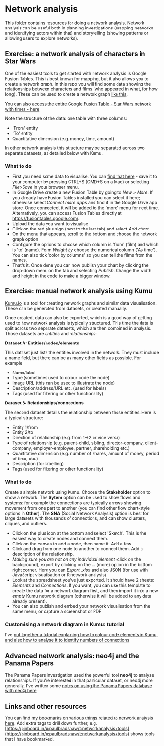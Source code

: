 # Network analysis

This folder contains resources for doing a network analysis. Network analysis can be useful both in planning investigations (mapping networks and identifying actors within that) and storytelling (showing patterns or allowing users to explore networks).

## Exercise: a network analysis of characters in Star Wars

One of the easiest tools to get started with network analysis is Google Fusion Tables. This is best known for mapping, but it also allows you to create a network graph. In this repo you will find some data showing the relationships between characters and films (who appeared in what, for how long). These can be used to create a network graph [like this](https://fusiontables.googleusercontent.com/embedviz?containerId=googft-gviz-canvas&viz=GVIZ&t=GRAPH&gc=true&gd=true&sdb=1&rmax=100000&q=select+col0,+col1,+col2+from+1zYTCsra3gSDmmqKgLPqsT0KQlkGD2OSY71TOU9bQ&qrs=+where+col0+%3E%3D+&qre=+and+col0+%3C%3D+&qe&uiversion=2&state=%7B%22ps%22:%221_0_2p_0_5_2_-p_6_i_-1f_4_-e_m_a_-1i_-1q_3_16_1d_1_15_-8_d_-13_-h_2_1u_z_b_-p_-12_e_-2b_2a_f_c_3_8_1j_b_c_2n_18_k_11_l_9_-h_-6_h_-g_-1v_g_19_-t_p_3d_j_q_-2e_-1w_j_-1q_-2l_r_3_-1y_l_-2s_2u_t_-31_24_m_3a_-p_v_-23_-2b_u_25_1u_10_-1b_1g_z_-2a_-1e_11_-29_31_i_2c_-p_s_26_1f_14_3j_-e_x_3m_-1_15_14_-25_17_-34_2k_18_14_29_16_-6_1w_19_3e_v_1b_a_1j_1e_1t_1z_1d_-32_1p_1f_2m_1s_1c_j_t_1h_-2e_-2e_1g_d_1w_1i_w_-2g_1k_-2m_-1i_1n_3x_5_1m_m_-2m_1p_1f_-27_1q_24_26_1s_2g_23_1r_-18_-18_1l_9_n_1j_-22_10_1w_3u_-o_1v_-3k_2k_1u_-1u_18_22_16_-2u_20_-2y_-1v_21_-2u_-2b_23_45_-6_25_2p_2a_28_-1e_1_27_-3v_2c_26_47_-i_29_-19_8_24_1i_-2n_12_34_25_2a_1f_31_2b_-3z_1z_n_-45_-1w_o_-57_21_1t_4h_2h_w_-5s_27_y_-5m_18_13_-5r_1p_1a_65_-h_1o_66_7_7_46_-1z_1y_-r_3a_1x_-4z_-1n_1z_59_1p_2c_-3w_k_%22,%22cx%22:20.18904830628475,%22cy%22:-0.21896961370335616,%22sw%22:985.6943560771015,%22sh%22:330.25841827325564,%22z%22:1.2466226231977893%7D&gco_forceIFrame=true&gco_hasLabelsColumn=true&width=1000&height=600).

You can also [access the entire Google Fusion Table - Star Wars network with times - here](https://www.google.com/fusiontables/DataSource?docid=1zYTCsra3gSDmmqKgLPqsT0KQlkGD2OSY71TOU9bQ)

Note the structure of the data: one table with three columns:

* 'From' entity
* 'To' entity
* Quantitative dimension (e.g. money, time, amount)

In other network analysis this structure may be separated across two separate datasets, as detailed below with Kumu.

### What to do

* First you need some data to visualise. You can [find that here](https://raw.githubusercontent.com/paulbradshaw/MED7369-Specialist-Investigative-Journalism/master/networkanalysis/StarWarsNetworkWithTimes.csv) - save it to your computer by pressing CTRL+S (CMD+S on a Mac) or selecting *File>Save* in your browser menu.
* In Google Drive create a new Fusion Table by going to *New > More*. If you already have Fusion Tables installed you can select it here; otherwise select *Connect more apps* and find it in the Google Drive app store. Once connected, it will be added to the 'more' menu for next time. Alternatively, you can access Fusion Tables directly at https://fusiontables.google.com/.
* Upload the data you want to visualise
* Click on the red plus sign (next to the last tab) and select *Add chart*
* On the menu that appears, scroll to the bottom and choose the network graph option
* Configure the options to choose which column is 'from' (film) and which is 'to' (name). Form *Weight by* choose the numerical column ('As time'). You can also tick 'color by columns' so you can tell the films from the names.
* That's it. Once done you can now publish your chart by clicking the drop-down menu on the tab and selecting *Publish*. Change the width and height in the code to make a bigger window.



## Exercise: manual network analysis using Kumu

[Kumu.io](https://kumu.io/) is a tool for creating network graphs and similar data visualisation. These can be generated from datasets, or created manually. 

Once created, data can also be exported, which is a good way of getting used to how network analysis is typically structured. This time the data is split across two separate datasets, which are then combined in analysis. Those datasets are *entities* and *relationships*:

**Dataset A: Entities/nodes/elements**

This dataset just lists the entities involved in the network. They must include a name field, but there can be as many other fields as possible. For example:

* Name/label
* Type (sometimes used to colour code the node)
* Image URL (this can be used to illustrate the node)
* Description/address/URL etc. (used for labels)
* Tags (used for filtering or other functionality)

**Dataset B: Relationships/connections**

The second dataset details the relationship between those entities. Here is a typical structure:

* Entity 1/from
* Entity 2/to
* Direction of relationship (e.g. from 1->2 or vice versa)
* Type of relationship (e.g. parent-child, sibling, director-company, client-company, employer-employee, partner, shareholding etc.)
* Quantitative dimension (e.g. number of shares, amount of money, period of time, etc.)
* Description (for labelling)
* Tags (used for filtering or other functionality)

### What to do

Create a simple network using Kumu. Choose the **Stakeholder** option to show a network. The **Sytem** option can be used to show flows and systems: for example the connections are typically arrows showing movement from one part to another (you can find other flow chart-style options in **Other**). The **SNA** (Social Network Analysis) option is best for large datasets with thousands of connections, and can show clusters, cliques, and outliers. 

* Click on the plus icon at the bottom and select 'Sketch'. This is the easiest way to create nodes and connect them.
* Click on the canvas to add a node, then name it. Add a few.
* Click and drag from one node to another to connect them. Add a description of the relationship.
* *Making sure you are not on any individual element* (click on the background), export by clicking on the ... (more) option in the bottom right corner. Here you can *Export .xlsx* and also JSON (for use with JavaScript visualisation or R network analysis)
* Look at the spreadsheet you've just exported. It should have 2 sheets: *Elements* and *Connections*. If you want, you can use this template to create the data for a network diagram first, and then import it into a new *empty* Kumu network diagram (otherwise it will be added to any data already present).
* You can also publish and embed your network visualisation from the same menu, or capture a screenshot or PDF

### Customising a network diagram in Kumu: tutorial

I've [put together a tutorial explaining how to colour code elements in Kumu, and also how to analyse it to identify numbers of connections](https://docs.google.com/document/d/e/2PACX-1vTQVZsPzYX0u-FtCrpWpO7G8nCO35UMoZuQX-T4x7m5P633IV7D28ThsFVg2ptkVvztoaJVcpR8Hd2G/pub)

## Advanced network analysis: neo4j and the Panama Papers

The Panama Papers investigation used the powerful tool **neo4j** to analyse relationships. If you're interested in that particular dataset, or neo4j more generally, I've written some [notes on using the Panama Papers database with neo4j here](https://github.com/paulbradshaw/MED7369-Specialist-Investigative-Journalism/blob/master/networkanalysis/neo4j.md)

## Links and other resources

You can find [my bookmarks on various things related to network analysis here](https://pinboard.in/u:paulbradshaw/t:networkanalysis). Add extra tags to drill down further, e.g. [https://pinboard.in/u:paulbradshaw/t:networkanalysis+tools](https://pinboard.in/u:paulbradshaw/t:networkanalysis+tools) shows tools that I have bookmarked.
